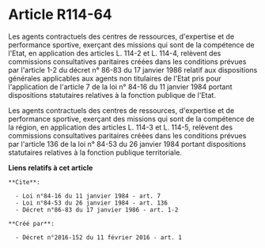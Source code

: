 # Article R114-64

Les agents contractuels des centres de ressources, d'expertise et de performance sportive, exerçant des missions qui sont de
la compétence de l'Etat, en application des articles L. 114-2 et L. 114-4, relèvent des commissions consultatives paritaires
créées dans les conditions prévues par l'article 1-2 du décret n° 86-83 du 17 janvier 1986 relatif aux dispositions générales
applicables aux agents non titulaires de l'Etat pris pour l'application de l'article 7 de la loi n° 84-16 du 11 janvier 1984
portant dispositions statutaires relatives à la fonction publique de l'Etat. 

Les agents contractuels des centres de ressources, d'expertise et de performance sportive, exerçant des missions qui sont de
la compétence de la région, en application des articles L. 114-3 et L. 114-5, relèvent des commissions consultatives
paritaires créées dans les conditions prévues par l'article 136 de la loi n° 84-53 du 26 janvier 1984 portant dispositions
statutaires relatives à la fonction publique territoriale.

**Liens relatifs à cet article**

	**Cite**:

	  - Loi n°84-16 du 11 janvier 1984 - art. 7
	  - Loi n°84-53 du 26 janvier 1984 - art. 136
	  - Décret n°86-83 du 17 janvier 1986 - art. 1-2

	**Créé par**:

	  - Décret n°2016-152 du 11 février 2016 - art. 1

